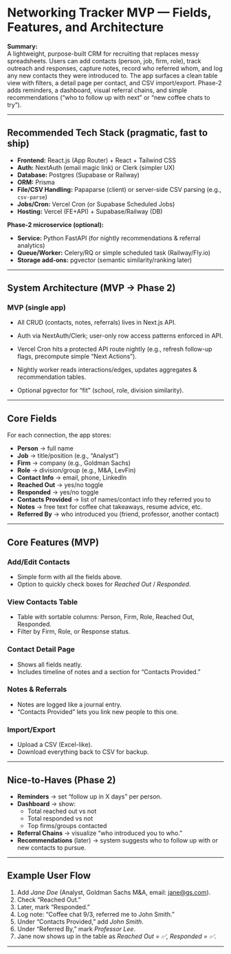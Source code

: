 # Networking Tracker MVP — Fields, Features, and Architecture

**Summary:**  
A lightweight, purpose-built CRM for recruiting that replaces messy spreadsheets. Users can add contacts (person, job, firm, role), track outreach and responses, capture notes, record who referred whom, and log any new contacts they were introduced to. The app surfaces a clean table view with filters, a detail page per contact, and CSV import/export. Phase-2 adds reminders, a dashboard, visual referral chains, and simple recommendations (“who to follow up with next” or “new coffee chats to try”).

---

## Recommended Tech Stack (pragmatic, fast to ship)

- **Frontend:** React.js (App Router) + React + Tailwind CSS  
- **Auth:** NextAuth (email magic link) or Clerk (simpler UX)  
- **Database:** Postgres (Supabase or Railway)  
- **ORM:** Prisma  
- **File/CSV Handling:** Papaparse (client) or server-side CSV parsing (e.g., `csv-parse`)  
- **Jobs/Cron:** Vercel Cron (or Supabase Scheduled Jobs)  
- **Hosting:** Vercel (FE+API) + Supabase/Railway (DB)

**Phase-2 microservice (optional):**
- **Service:** Python FastAPI (for nightly recommendations & referral analytics)  
- **Queue/Worker:** Celery/RQ or simple scheduled task (Railway/Fly.io)  
- **Storage add-ons:** pgvector (semantic similarity/ranking later)

---

## System Architecture (MVP → Phase 2)

### MVP (single app)
- All CRUD (contacts, notes, referrals) lives in Next.js API.
- Auth via NextAuth/Clerk; user-only row access patterns enforced in API.
- Vercel Cron hits a protected API route nightly (e.g., refresh follow-up flags, precompute simple “Next Actions”).

- Nightly worker reads interactions/edges, updates aggregates & recommendation tables.
- Optional pgvector for “fit” (school, role, division similarity).

---

## Core Fields
For each connection, the app stores:

- **Person** → full name  
- **Job** → title/position (e.g., “Analyst”)  
- **Firm** → company (e.g., Goldman Sachs)  
- **Role** → division/group (e.g., M&A, LevFin)  
- **Contact Info** → email, phone, LinkedIn  
- **Reached Out** → yes/no toggle  
- **Responded** → yes/no toggle  
- **Contacts Provided** → list of names/contact info they referred you to  
- **Notes** → free text for coffee chat takeaways, resume advice, etc.  
- **Referred By** → who introduced you (friend, professor, another contact)  

---

## Core Features (MVP)

### Add/Edit Contacts
- Simple form with all the fields above.  
- Option to quickly check boxes for *Reached Out* / *Responded*.  

### View Contacts Table
- Table with sortable columns: Person, Firm, Role, Reached Out, Responded.  
- Filter by Firm, Role, or Response status.  

### Contact Detail Page
- Shows all fields neatly.  
- Includes timeline of notes and a section for “Contacts Provided.”  

### Notes & Referrals
- Notes are logged like a journal entry.  
- “Contacts Provided” lets you link new people to this one.  

### Import/Export
- Upload a CSV (Excel-like).  
- Download everything back to CSV for backup.  

---

## Nice-to-Haves (Phase 2)
- **Reminders** → set “follow up in X days” per person.  
- **Dashboard** → show:  
  - Total reached out vs not  
  - Total responded vs not  
  - Top firms/groups contacted  
- **Referral Chains** → visualize “who introduced you to who.”  
- **Recommendations** (later) → system suggests who to follow up with or new contacts to pursue.  

---

## Example User Flow
1. Add *Jane Doe* (Analyst, Goldman Sachs M&A, email: jane@gs.com).  
2. Check “Reached Out.”  
3. Later, mark “Responded.”  
4. Log note: “Coffee chat 9/3, referred me to John Smith.”  
5. Under “Contacts Provided,” add *John Smith*.  
6. Under “Referred By,” mark *Professor Lee*.  
7. Jane now shows up in the table as *Reached Out = ✅, Responded = ✅*.  

---

